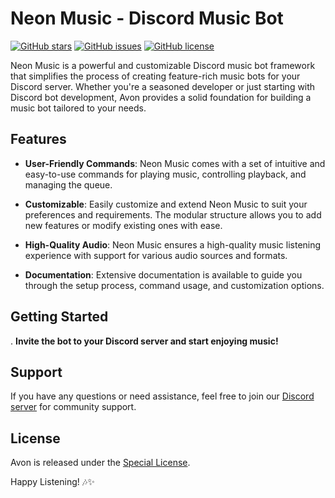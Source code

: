 # Neon Music - Discord Music Bot

[![GitHub stars](https://img.shields.io/github/stars/aadarsh0777/Neon.png)](https://github.com/aadarsh0777/Neon-Music/stargazers)
[![GitHub issues](https://img.shields.io/github/issues/aadarsh0777/Neon.png)](https://github.com/aadarsh0777/Neon-Music/issues)
[![GitHub license](https://img.shields.io/github/license/aadarsh0777/Neon.png)](https://github.com/aadarsh0777/Neon-Music/blob/main/LICENSE)

Neon Music is a powerful and customizable Discord music bot framework that simplifies the process of creating feature-rich music bots for your Discord server. Whether you're a seasoned developer or just starting with Discord bot development, Avon provides a solid foundation for building a music bot tailored to your needs.

## Features

- **User-Friendly Commands**: Neon Music comes with a set of intuitive and easy-to-use commands for playing music, controlling playback, and managing the queue.

- **Customizable**: Easily customize and extend Neon Music to suit your preferences and requirements. The modular structure allows you to add new features or modify existing ones with ease.

- **High-Quality Audio**: Neon Music ensures a high-quality music listening experience with support for various audio sources and formats.

- **Documentation**: Extensive documentation is available to guide you through the setup process, command usage, and customization options.

## Getting Started

. **Invite the bot to your Discord server and start enjoying music!**

## Support

If you have any questions or need assistance, feel free to join our [Discord server](https://discord.gg/) for community support.

## License

Avon is released under the [Special License](https://github.com/aadarsh0777/Neon-Music/blob/main/LICENSE).

Happy Listening! 🎶✨
